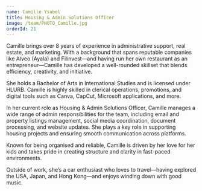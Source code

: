 ```yaml
---
name: Camille Ysabel
title: Housing & Admin Solutions Officer
image: /team/PHOTO_Camille.jpg
orderId: 21
---
```


Camille brings over 8 years of experience in administrative support, real estate, and marketing. With a background that spans reputable companies like Alveo (Ayala) and Filinvest—and having run her own restaurant as an entrepreneur—Camille has developed a well-rounded skillset that blends efficiency, creativity, and initiative.

She holds a Bachelor of Arts in International Studies and is licensed under HLURB. Camille is highly skilled in clerical operations, promotions, and digital tools such as Canva, CapCut, Microsoft applications, and more.

In her current role as Housing & Admin Solutions Officer, Camille manages a wide range of admin responsibilities for the team, including email and property listings management, social media coordination, document processing, and website updates. She plays a key role in supporting housing projects and ensuring smooth communication across platforms.

Known for being organised and reliable, Camille is driven by her love for her kids and takes pride in creating structure and clarity in fast-paced environments.

Outside of work, she’s a car enthusiast who loves to travel—having explored the USA, Japan, and Hong Kong—and enjoys winding down with good music.